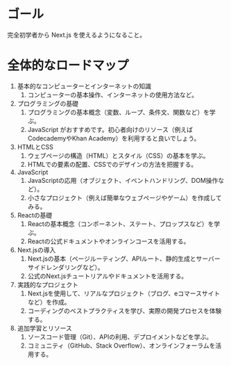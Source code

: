 # ゴール

完全初学者から Next.js を使えるようになること。

# 全体的なロードマップ
1. 基本的なコンピューターとインターネットの知識
   1. コンピューターの基本操作、インターネットの使用方法など。
2. プログラミングの基礎
   1. プログラミングの基本概念（変数、ループ、条件文、関数など）を学ぶ。
   2. JavaScript がおすすめです。初心者向けのリソース（例えばCodecademyやKhan Academy）を利用すると良いでしょう。
3. HTMLとCSS
   1. ウェブページの構造（HTML）とスタイル（CSS）の基本を学ぶ。
   2. HTMLでの要素の配置、CSSでのデザインの方法を把握する。
4. JavaScript
   1. JavaScriptの応用（オブジェクト、イベントハンドリング、DOM操作など）。
   2. 小さなプロジェクト（例えば簡単なウェブページやゲーム）を作成してみる。
5. Reactの基礎
   1. Reactの基本概念（コンポーネント、ステート、プロップスなど）を学ぶ。
   2. Reactの公式ドキュメントやオンラインコースを活用する。
6. Next.jsの導入
   1. Next.jsの基本（ページルーティング、APIルート、静的生成とサーバーサイドレンダリングなど）。
   2. 公式のNext.jsチュートリアルやドキュメントを活用する。
7. 実践的なプロジェクト
   1. Next.jsを使用して、リアルなプロジェクト（ブログ、eコマースサイトなど）を作成。
   2. コーディングのベストプラクティスを学び、実際の開発プロセスを体験する。
8. 追加学習とリソース
   1. ソースコード管理（Git）、APIの利用、デプロイメントなどを学ぶ。
   2. コミュニティ（GitHub、Stack Overflow）、オンラインフォーラムを活用する。



